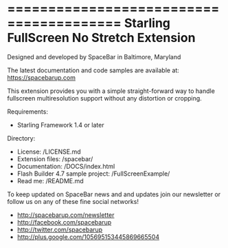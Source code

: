 ========================================
Starling FullScreen No Stretch Extension
========================================

Designed and developed by SpaceBar in Baltimore, Maryland

The latest documentation and code samples are available at:
https://spacebarup.com

This extension provides you with a simple straight-forward way to handle fullscreen multiresolution support without any distortion or cropping.

Requirements:
- Starling Framework 1.4 or later

Directory:

- License: /LICENSE.md
- Extension files: /spacebar/
- Documentation: /DOCS/index.html
- Flash Builder 4.7 sample project: /FullScreenExample/
- Read me: /README.md

To keep updated on SpaceBar news and and updates join our newsletter or follow us on any of these fine social networks!

- http://spacebarup.com/newsletter
- http://facebook.com/spacebarup
- http://twitter.com/spacebarup
- http://plus.google.com/105695153445869665504
